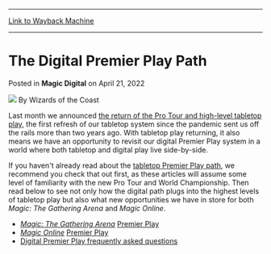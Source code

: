 
---
[Link to Wayback Machine](https://web.archive.org/web/20220421150422/https://magic.wizards.com/en/articles/archive/magic-digital/digital-premier-play-path-2022-04-21)

[_metadata_:author]:- "Wizards of the Coast"
[_metadata_:description]:- "The first, next, and ultimate steps for digital Magic competition are open for you in 2022 and beyond."
[_metadata_:generator]:- "Drupal 7 (http://drupal.org)"
[_metadata_:node]:- "1578763"
[_metadata_:publish_date]:- "2022-04-21"
[_metadata_:source]:- "div-main-content"
[_metadata_:title]:- "The Digital Premier Play Path"
[_metadata_:wayback_capture_timestamp]:- "2022-04-21 15:04:22"
[_metadata_:wayback_raw_url]:- "https://web.archive.org/web/20220421150422id_/https://magic.wizards.com/en/articles/archive/magic-digital/digital-premier-play-path-2022-04-21"
[_metadata_:wayback_url]:- "https://magic.wizards.com/en/articles/archive/magic-digital/digital-premier-play-path-2022-04-21"
---


The Digital Premier Play Path
=============================



 Posted in **Magic Digital**
 on April 21, 2022 






![](https://media.magic.wizards.com/styles/auth_small/public/images/person/wizards_author.jpg)
By Wizards of the Coast











Last month we announced [the return of the Pro Tour and high-level tabletop play](https://magic.gg/news/return-of-the-pro-tour-your-path-to-playing-magic-at-the-highest-level), the first refresh of our tabletop system since the pandemic sent us off the rails more than two years ago. With tabletop play returning, it also means we have an opportunity to revisit our digital Premier Play system in a world where both tabletop and digital play live side-by-side.


If you haven't already read about the [tabletop Premier Play path](https://magic.gg/news/return-of-the-pro-tour-your-path-to-playing-magic-at-the-highest-level), we recommend you check that out first, as these articles will assume some level of familiarity with the new Pro Tour and World Championship. Then read below to see not only how the digital path plugs into the highest levels of tabletop play but also what new opportunities we have in store for both *Magic: The Gathering Arena* and *Magic Online*.


* *[Magic: The Gathering Arena](https://magic.wizards.com/en/articles/archive/magic-digital/mtg-arena-premier-play-2022-04-21)* [Premier Play](https://magic.wizards.com/en/articles/archive/magic-digital/mtg-arena-premier-play-2022-04-21)
* *[Magic Online](https://magic.wizards.com/en/articles/archive/magic-online/magic-online-paths-pro-tour-2022-04-21)* [Premier Play](https://magic.wizards.com/en/articles/archive/magic-online/magic-online-paths-pro-tour-2022-04-21)
* [Digital Premier Play frequently asked questions](https://magic.wizards.com/en/articles/archive/magic-digital/mtg-arena-premier-play-faq-2022-04-21)






